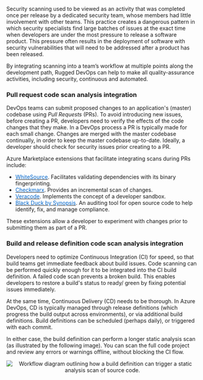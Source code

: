 
Security scanning used to be viewed as an activity that was completed once per release by a dedicated security team, whose members had little involvement with other teams. This practice creates a dangerous pattern in which security specialists find large batches of issues at the exact time when developers are under the most pressure to release a software product. This pressure often results in the deployment of software with security vulnerabilities that will need to be addressed after a product has been released.

By integrating scanning into a team’s workflow at multiple points along the development path, Rugged DevOps can help to make all quality-assurance activities, including security, continuous and automated.

### Pull request code scan analysis integration

DevOps teams can submit proposed changes to an application's (master) codebase using *Pull Requests* (PRs). To avoid introducing new issues, before creating a PR, developers need to verify the effects of the code changes that they make. In a DevOps process a PR is typically made for each small change. Changes are merged with the master codebase continually, in order to keep the master codebase up-to-date. Ideally, a developer should check for security issues prior creating to a PR.

Azure Marketplace extensions that facilitate integrating scans during PRs include:

- <a href="https://www.whitesourcesoftware.com/" target="_blank"><span style="color: #0066cc;" color="#0066cc">WhiteSource</span></a>. Facilitates validating dependencies with its binary fingerprinting.
- <a href="https://www.checkmarx.com/" target="_blank"><span style="color: #0066cc;" color="#0066cc">Checkmarx</span></a>. Provides an incremental scan of changes.
- <a href="https://www.veracode.com/" target="_blank"><span style="color: #0066cc;" color="#0066cc">Veracode</span></a>. Implements the concept of a developer sandbox.
- <a href="https://www.blackducksoftware.com/" target="_blank"><span style="color: #0066cc;" color="#0066cc">Black Duck by Synopsis</span></a>. An auditing tool for open source code to help identify, fix, and manage compliance.

These extensions allow a developer to experiment with changes prior to submitting them as part of a PR.

### Build and release definition code scan analysis integration

Developers need to optimize Continuous Integration (CI) for speed, so that build teams get immediate feedback about build issues. Code scanning can be performed quickly enough for it to be integrated into the CI build definition. A failed code scan prevents a broken build. This enables developers to restore a build's status to ready/ green by fixing potential issues immediately.

At the same time, Continuous Delivery (CD) needs to be thorough. In Azure DevOps, CD is typically managed through release definitions (which progress the build output across environments), or via additional build definitions. Build definitions can be scheduled (perhaps daily), or triggered with each commit.

In either case, the build definition can perform a longer static analysis scan (as illustrated by the following image). You can scan the full code project and review any errors or warnings offline, without blocking the CI flow.

<p style="text-align:center;"><img src="../Linked_Image_Files/csainpipeline1.png" alt="Workflow diagram outlining how a build definition can trigger a static analysis scan of source code."></p>
